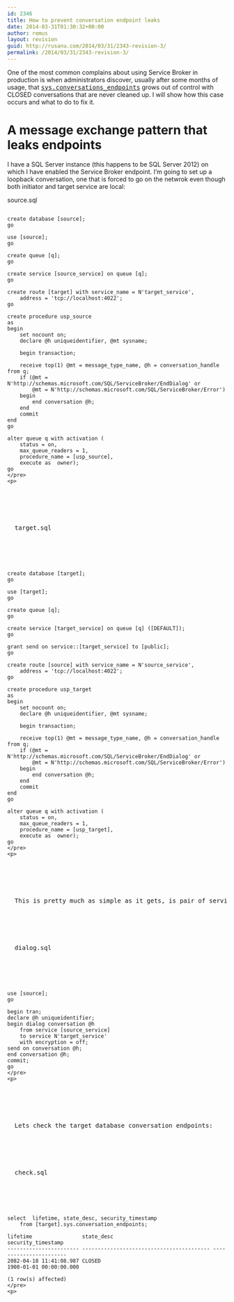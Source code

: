 ```yaml
---
id: 2346
title: How to prevent conversation endpoint leaks
date: 2014-03-31T01:30:32+00:00
author: remus
layout: revision
guid: http://rusanu.com/2014/03/31/2343-revision-3/
permalink: /2014/03/31/2343-revision-3/
---
```

One of the most common complains about using Service Broker in production is when administrators discover, usually after some months of usage, that [<tt>sys.conversations_endpoints</tt>](http://technet.microsoft.com/en-us/library/ms176082.aspx) grows out of control with CLOSED conversations that are never cleaned up. I will show how this case occurs and what to do to fix it.

<!--more-->

# A message exchange pattern that leaks endpoints

I have a SQL Server instance (this happens to be SQL Server 2012) on which I have enabled the Service Broker endpoint. I&#8217;m going to set up a loopback conversation, one that is forced to go on the netwrok even though both initiator and target service are local:

source.sql

<pre><code class="prettyprint lang-sql">
create database [source];
go

use [source];
go

create queue [q];
go

create service [source_service] on queue [q];
go

create route [target] with service_name = N'target_service', 
	address = 'tcp://localhost:4022';
go

create procedure usp_source
as
begin
	set nocount on;
	declare @h uniqueidentifier, @mt sysname;

	begin transaction;

	receive top(1) @mt = message_type_name, @h = conversation_handle from q;
	if (@mt = N'http://schemas.microsoft.com/SQL/ServiceBroker/EndDialog' or
		@mt = N'http://schemas.microsoft.com/SQL/ServiceBroker/Error')
	begin
		end conversation @h;
	end
	commit
end
go

alter queue q with activation (
	status = on, 
	max_queue_readers = 1, 
	procedure_name = [usp_source], 
	execute as  owner);
go
&lt;/pre>
&lt;p></code></p>


<p>
  target.sql
</p>


<pre><code class="prettyprint lang-sql">
create database [target];
go

use [target];
go

create queue [q];
go

create service [target_service] on queue [q] ([DEFAULT]);
go

grant send on service::[target_service] to [public];
go

create route [source] with service_name = N'source_service', 
	address = 'tcp://localhost:4022';
go

create procedure usp_target
as
begin
	set nocount on;
	declare @h uniqueidentifier, @mt sysname;

	begin transaction;

	receive top(1) @mt = message_type_name, @h = conversation_handle from q;
	if (@mt = N'http://schemas.microsoft.com/SQL/ServiceBroker/EndDialog' or
		@mt = N'http://schemas.microsoft.com/SQL/ServiceBroker/Error')
	begin
		end conversation @h;
	end
	commit
end
go

alter queue q with activation (
	status = on, 
	max_queue_readers = 1, 
	procedure_name = [usp_target], 
	execute as  owner);
go
&lt;/pre>
&lt;p></code></p>


<p>
  This is pretty much as simple as it gets, is pair of services called <tt>source_service</tt> and <tt>target_service</tt> which have set up activation on their queue to simply end conversations when the <tt>EndDialog</tt> or <tt>Error</tt> messages are received (the very minimum requirement any service should handle). I'm using the <tt>DEFAULT</tt> contract. Next I'm going to send a message and immediately end the dialog:
</p>


<p>
  dialog.sql
</p>


<pre><code class="prettyprint lang-sql">
use [source];
go

begin tran;
declare @h uniqueidentifier;
begin dialog conversation @h
	from service [source_service]
	to service N'target_service'
	with encryption = off;
send on conversation @h;
end conversation @h;
commit;
go
&lt;/pre>
&lt;p></code></p>


<p>
  Lets check the target database conversation endpoints:
</p>


<p>
  check.sql
</p>


<pre><code class="prettyprint lang-sql">
select  lifetime, state_desc, security_timestamp 
	from [target].sys.conversation_endpoints;

lifetime                state_desc                                   security_timestamp
----------------------- ----------------------------------------- -----------------------
2082-04-18 11:41:08.987 CLOSED                                           1900-01-01 00:00:00.000

(1 row(s) affected)
&lt;/pre>
&lt;p></code></p>